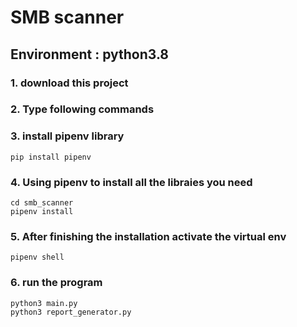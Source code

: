 # SMB scanner
## Environment : python3.8
### 1. download this project
### 2. Type following commands
### 3. install pipenv library
```
pip install pipenv
```
### 4. Using pipenv to install all the libraies you need
```
cd smb_scanner
pipenv install
```
### 5. After finishing the installation activate the virtual env
```
pipenv shell
```
### 6. run the program
```
python3 main.py
python3 report_generator.py
```


